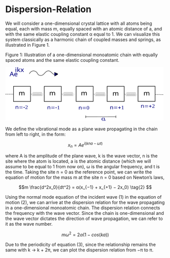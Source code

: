 # Dispersion-Relation
We will consider a one-dimensional crystal lattice with all atoms being equal, each with mass m, equally spaced with an atomic distance of a, and with the same elastic coupling constant α equal to 1. We can visualize this system classically as a harmonic chain of coupled masses and springs, as illustrated in Figure 1.

Figure 1: Illustration of a one-dimensional monoatomic chain with equally spaced atoms and the same elastic coupling constant.

![illustration](Figure.png)

We define the vibrational mode as a plane wave propagating in the chain from left to right, in the
form:

$$x_n = Ae^{i(kna−ωt)}  \tag{1} $$

where A is the amplitude of the plane wave, k is the wave vector, n is the site where the atom is
located, a is the atomic distance (which we will assume to be equal to 1 from now on), ω is the angular
frequency, and t is the time. Taking the site n = 0 as the reference point, we can write the equation
of motion for the mass m at the site n = 0 based on Newton’s laws,

$$m \frac{d^2x_0}{dt^2} = α(x_{−1} + x_{+1} − 2x_0)  \tag{2} $$

Using the normal mode equation of the incident wave (1) in the equation of motion (2), we can
arrive at the dispersion relation for the wave propagating in a one-dimensional monoatomic chain. The
dispersion relation connects the frequency with the wave vector. Since the chain is one-dimensional
and the wave vector dictates the direction of wave propagation, we can refer to it as the wave number.

$$m ω^2 = 2α(1 − cos(ka))  \tag{3} $$

Due to the periodicity of equation (3), since the relationship remains the same with k → k + 2π,
we can plot the dispersion relation from −π to π.

